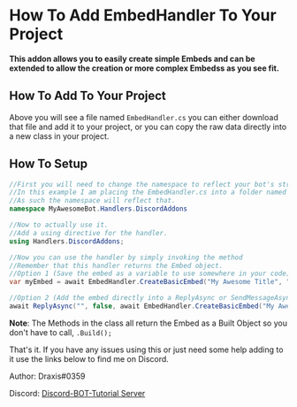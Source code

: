 # How To Add EmbedHandler To Your Project

**This addon allows you to easily create simple Embeds and can be extended to allow the creation or more complex Embedss as you see fit.**

## How To Add To Your Project

Above you will see a file named ``EmbedHandler.cs`` you can either download that file and add it to your project, or you can copy the raw data directly into a new class in your project.

## How To Setup

```cs
//First you will need to change the namespace to reflect your bot's structure.
//In this example I am placing the EmbedHandler.cs into a folder named Handlers.
//As such the namespace will reflect that.
namespace MyAwesomeBot.Handlers.DiscordAddons

//Now to actually use it.
//Add a using directive for the handler.
using Handlers.DiscordAddons;

//Now you can use the handler by simply invoking the method
//Remember that this handler returns the Embed object.
//Option 1 (Save the embed as a variable to use somewhere in your code):
var myEmbed = await EmbedHandler.CreateBasicEmbed("My Awesome Title", "My Awesome Description", Color.Red);

//Option 2 (Add the embed directly into a ReplyAsync or SendMessageAsync):
await ReplyAsync("", false, await EmbedHandler.CreateBasicEmbed("My Awesome Title", "My Awesome Description", Color.Red));
```

**Note**: The Methods in the class all return the Embed as a Built Object so you don't have to call, ``.Build();``

That's it. If you have any issues using this or just need some help adding to it use the links below to find me on Discord.

Author: Draxis#0359

Discord:  [Discord-BOT-Tutorial Server](https://discord.gg/cGhEZuk)